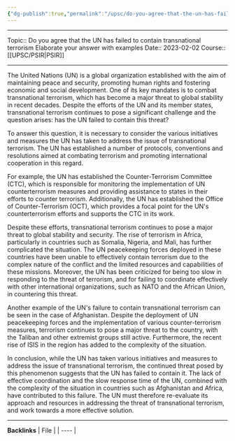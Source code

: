 ```yaml
---
{"dg-publish":true,"permalink":"/upsc/do-you-agree-that-the-un-has-failed-to-contain-transnational-terrorism-elaborate-your-answer-with-examples/"}
---
```


----
Topic:: Do you agree that the UN has failed to contain transnational terrorism Elaborate your answer with examples
Date:: 2023-02-02
Course:: [[UPSC/PSIR\|PSIR]] 

----
The United Nations (UN) is a global organization established with the aim of maintaining peace and security, promoting human rights and fostering economic and social development. One of its key mandates is to combat transnational terrorism, which has become a major threat to global stability in recent decades. Despite the efforts of the UN and its member states, transnational terrorism continues to pose a significant challenge and the question arises: has the UN failed to contain this threat?

To answer this question, it is necessary to consider the various initiatives and measures the UN has taken to address the issue of transnational terrorism. The UN has established a number of protocols, conventions and resolutions aimed at combating terrorism and promoting international cooperation in this regard. 

For example, the UN has established the Counter-Terrorism Committee (CTC), which is responsible for monitoring the implementation of UN counterterrorism measures and providing assistance to states in their efforts to counter terrorism. Additionally, the UN has established the Office of Counter-Terrorism (OCT), which provides a focal point for the UN's counterterrorism efforts and supports the CTC in its work.

Despite these efforts, transnational terrorism continues to pose a major threat to global stability and security. The rise of terrorism in Africa, particularly in countries such as Somalia, Nigeria, and Mali, has further complicated the situation. The UN peacekeeping forces deployed in these countries have been unable to effectively contain terrorism due to the complex nature of the conflict and the limited resources and capabilities of these missions. Moreover, the UN has been criticized for being too slow in responding to the threat of terrorism, and for failing to coordinate effectively with other international organizations, such as NATO and the African Union, in countering this threat.

Another example of the UN's failure to contain transnational terrorism can be seen in the case of Afghanistan. Despite the deployment of UN peacekeeping forces and the implementation of various counter-terrorism measures, terrorism continues to pose a major threat to the country, with the Taliban and other extremist groups still active. Furthermore, the recent rise of ISIS in the region has added to the complexity of the situation.

In conclusion, while the UN has taken various initiatives and measures to address the issue of transnational terrorism, the continued threat posed by this phenomenon suggests that the UN has failed to contain it. The lack of effective coordination and the slow response time of the UN, combined with the complexity of the situation in countries such as Afghanistan and Africa, have contributed to this failure. The UN must therefore re-evaluate its approach and resources in addressing the threat of transnational terrorism, and work towards a more effective solution.


---
**Backlinks**
| File |
| ---- |




